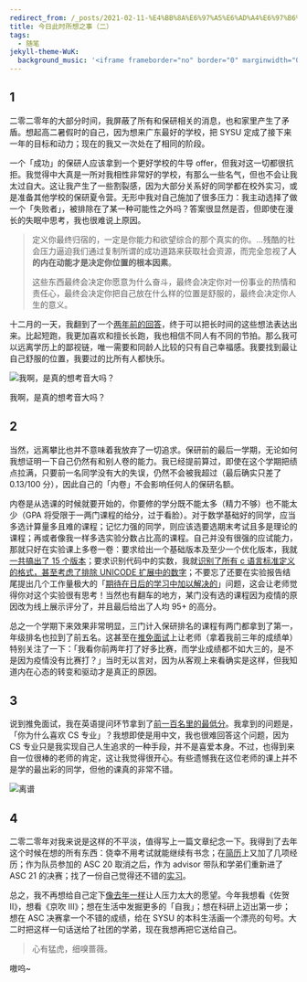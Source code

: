 ```yaml
---
redirect_from: /_posts/2021-02-11-%E4%BB%8A%E6%97%A5%E6%AD%A4%E6%97%B6%E6%89%80%E6%83%B3%E4%B9%8B%E4%BA%8B-%E4%BA%8C/
title: 今日此时所想之事（二）
tags:
  - 随笔
jekyll-theme-WuK:
  background_music: '<iframe frameborder="no" border="0" marginwidth="0" marginheight="0" width=100% height=86 src="//music.163.com/outchain/player?type=2&id=27876158&auto=0&height=66"></iframe>'
---
```


## 1

二零二零年的大部分时间，我屏蔽了所有和保研相关的消息，也和家里产生了矛盾。想起高二暑假时的自己，因为想来广东最好的学校，把 SYSU 定成了接下来一年的目标和动力；现在的我又一次处在了相同的阶段。

一个「成功」的保研人应该拿到一个更好学校的牛导 offer，但我对这一切都很抗拒。我觉得中大真是一所对我相性非常好的学校，有那么一些名气，但也不会让我太过自大。这让我产生了一些割裂感，因为大部分关系好的同学都在校外实习，或是准备其他学校的保研夏令营。无形中我对自己施加了很多压力：我主动选择了做一个「失败者」，被排除在了某一种可能性之外吗？答案很显然是否，但即使在漫长的失眠中思考，我也很难说上原因。

> 定义你最终归宿的，一定是你能力和欲望综合的那个真实的你。…残酷的社会压力逼迫我们通过复制所谓的成功道路来获取社会资源，而完全忽视了**人的内在动能才是决定你位置的根本因素**。
>
> 这些东西最终会决定你愿意为什么奋斗，最终会决定你对一份事业的热情和责任心，最终会决定你把自己放在什么样的位置是舒服的，最终会决定你人生的意义。

十二月的一天，我翻到了一个[两年前的回答](https://www.zhihu.com/question/23819007/answer/107332874)，终于可以把长时间的这些想法表达出来。比起短跑，我更加喜欢和擅长长跑，我也相信不同人有不同的节拍。那么我可以远离学历上的鄙视链，唯一需要和同龄人比较的只有自己幸福感。我要找到最让自己舒服的位置，我要过的比所有人都快乐。

![我啊，是真的想考音大吗？](https://Mizuno-Ai.wu-kan.cn/assets/image/2020/12/26/pBT4SyzEKCicJ2O.gif)

我啊，是真的想考音大吗？

## 2

当然，远离攀比也并不意味着我放弃了一切追求。保研前的最后一学期，无论如何我想证明一下自己仍然有和别人卷的能力。我已经提前算过，即使在这个学期把绩点拉满，只要前一名同学没有大的失误，仍然不会被我超过（最后确实只差了 0.13/100 分），因此自己的「内卷」不会影响任何人的保研名额。

内卷是从选课的时候就要开始的，你要修的学分既不能太多（精力不够）也不能太少（GPA 将受限于一两门课程的给分，过于看脸）。对于数学基础好的同学，应当多选计算量多且难的课程；记忆力强的同学，则应该选要选期末考试且多是理论的课程；再或者像我一样多选实验分数占比高的课程。自己并没有很强的应试能力，那就只好在实验课上多卷一卷：要求给出一个基础版本及至少一个优化版本，我就[一共搞出了 15 个版本](https://wu-kan.cn/_posts/2020-06-16-%E4%BD%BF%E7%94%A8-CUDA-%E4%BC%98%E5%8C%96%E4%BA%8C%E7%BB%B4%E4%BF%A1%E6%81%AF%E7%86%B5%E6%B1%82%E8%A7%A3/#%E8%AF%B7%E7%BB%99%E5%87%BA%E4%B8%80%E4%B8%AA%E5%9F%BA%E7%A1%80%E7%89%88%E6%9C%ACbaseline%E5%8F%8A%E8%87%B3%E5%B0%91%E4%B8%80%E4%B8%AA%E4%BC%98%E5%8C%96%E7%89%88%E6%9C%AC%E5%B9%B6%E5%88%86%E6%9E%90%E8%AF%B4%E6%98%8E%E6%AF%8F%E7%A7%8D%E4%BC%98%E5%8C%96%E5%AF%B9%E6%80%A7%E8%83%BD%E7%9A%84%E5%BD%B1%E5%93%8D)；要求识别代码中的实数，我就[识别了所有 c 语言标准定义的格式，甚至考虑了排除 UNICODE 扩展中的数字](https://wu-kan.cn/_posts/2020-05-14-%E4%BD%BF%E7%94%A8%E8%AF%8D%E6%B3%95%E5%88%86%E6%9E%90%E5%99%A8-Flex-%E6%8F%90%E5%8F%96%E7%A8%8B%E5%BA%8F%E4%B8%AD%E7%9A%84%E6%95%B4%E6%95%B0%E5%92%8C%E6%B5%AE%E7%82%B9%E6%95%B0/#%E5%AE%9E%E9%AA%8C%E5%8E%9F%E7%90%86)；不要忘了还要在实验报告结尾提出几个工作量极大的「[期待在日后的学习中加以解决的](https://wu-kan.cn/_posts/2020-05-14-%E4%BD%BF%E7%94%A8%E8%AF%8D%E6%B3%95%E5%88%86%E6%9E%90%E5%99%A8-Flex-%E6%8F%90%E5%8F%96%E7%A8%8B%E5%BA%8F%E4%B8%AD%E7%9A%84%E6%95%B4%E6%95%B0%E5%92%8C%E6%B5%AE%E7%82%B9%E6%95%B0/#%E5%AE%9E%E9%AA%8C%E5%BF%83%E5%BE%97)」问题，这会让老师觉得你对这个实验很有思考！当然也有翻车的地方，某门没有选的课程因为疫情的原因改为线上展示评分了，并且最后给出了人均 95+ 的高分。

总之一个学期下来效果非常明显，三门计入保研排名的课程有两门都拿到了第一，年级排名也拉到了前五名。这甚至在[推免面试](https://wu-kan.cn/_posts/2020-10-04-%E6%8E%A8%E5%85%8D%E7%AD%94%E8%BE%A9/)上让老师（拿着我前三年的成绩单）特别关注了一下：「我看你前两年打了好多比赛，而学业成绩都不如大三的，是不是因为疫情没有比赛打？」当时无以言对，因为从客观上来看确实是这样，但我知道内在心态的转变和驱动才是真正的原因。

## 3

说到推免面试，我在英语提问环节拿到了[前一百名里的最低分](http://sdcs.sysu.edu.cn/content/5521)。我拿到的问题是，「你为什么喜欢 CS 专业」？我想即使是用中文，我也很难回答这个问题，因为 CS 专业只是我实现自己人生追求的一种手段，并不是喜爱本身。不过，也得到来自一位很棒的老师的肯定，这让我觉得很开心。有些遗憾我在这位老师的课上并不是学的最出彩的同学，但他的课真的非常不错。

![离谱](https://Mizuno-Ai.wu-kan.cn/assets/image/2020/12/26/hw2tKTNW3bPSpnf.png)

## 4

二零二零年对我来说是这样的不平淡，值得写上一篇文章纪念一下。我得到了去年这个时候在想的所有东西：侥幸不用考试就能继续有书念；在[简历](https://resume.wu-kan.cn/index.pdf)上又加了几项经历；作为队员参加的 ASC 20 取消之后，作为 advisor 带队和学弟们重新进了 ASC 21 的决赛；找了一份自己觉得还不错的[实习](https://wu-kan.cn/_posts/2021-02-02-%E5%B9%B4%E8%BD%BB%E4%BA%BA%E7%9A%84%E7%AC%AC%E4%B8%80%E6%AC%A1%E5%AE%9E%E4%B9%A0%E9%9D%A2%E8%AF%95/)。

总之，我不再想给自己定下[像去年一样](https://wu-kan.cn/_posts/2020-01-24-%E4%BB%8A%E6%97%A5%E6%AD%A4%E6%97%B6%E6%89%80%E6%83%B3%E4%B9%8B%E4%BA%8B/)让人压力太大的愿望。今年我想看《佐贺 Ⅱ》，想看《京吹 Ⅲ》；想在生活中发掘更多的「自我」；想在科研上迈出第一步；想在 ASC 决赛拿一个不错的成绩，给在 SYSU 的本科生活画一个漂亮的句号。大二时把这样一句话送给了社团的学弟，现在我想再把它送给自己。

> 心有猛虎，细嗅蔷薇。

嗷呜\~

